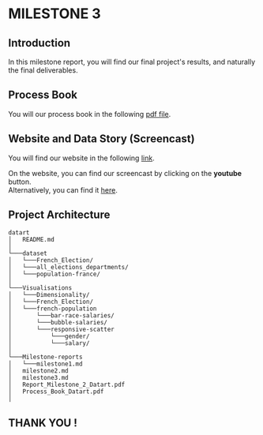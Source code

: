 # MILESTONE 3

## Introduction

In this milestone report, you will find our final project's results, and naturally the final deliverables.

## Process Book

You will our process book in the following [pdf file](./Process_Book_Datart.pdf).

## Website and Data Story (Screencast)

You will find our website in the following [link](https://jeremybensoussan.github.io/). 

On the website, you can find our screencast by clicking on the **youtube** button.</br> Alternatively, you can find it [here](https://www.youtube.com/watch?v=2FKD2b4SrLc).

## Project Architecture

```
datart
│   README.md
│
└───dataset
│   └───French_Election/
│   └───all_elections_departments/
│   └───population-france/
│   
└───Visualisations
│   └───Dimensionality/
│   └───French_Election/
│   └───french-population
│   	└───bar-race-salaries/
│   	└───bubble-salaries/
│   	└───responsive-scatter
│   		└───gender/
│   		└───salary/
│   
└───Milestone-reports
│   └───milestone1.md
│	milestone2.md
│	milestone3.md
│	Report_Milestone_2_Datart.pdf
│	Process_Book_Datart.pdf
│

```


## THANK YOU ! 
